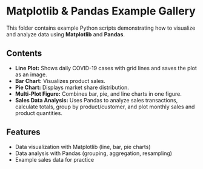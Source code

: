 # Matplotlib & Pandas Example Gallery

This folder contains example Python scripts demonstrating how to visualize and analyze data using **Matplotlib** and **Pandas**.

## Contents

- **Line Plot:** Shows daily COVID-19 cases with grid lines and saves the plot as an image.
- **Bar Chart:** Visualizes product sales.
- **Pie Chart:** Displays market share distribution.
- **Multi-Plot Figure:** Combines bar, pie, and line charts in one figure.
- **Sales Data Analysis:** Uses Pandas to analyze sales transactions, calculate totals, group by product/customer, and plot monthly sales and product quantities.


## Features

- Data visualization with Matplotlib (line, bar, pie charts)
- Data analysis with Pandas (grouping, aggregation, resampling)
- Example sales data for practice
